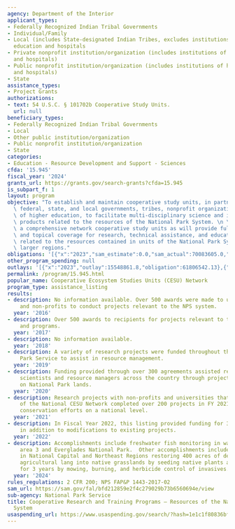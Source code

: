 ```yaml
---
agency: Department of the Interior
applicant_types:
- Federally Recognized Indian Tribal Governments
- Individual/Family
- Local (includes State-designated Indian Tribes, excludes institutions of higher
  education and hospitals
- Private nonprofit institution/organization (includes institutions of higher education
  and hospitals)
- Public nonprofit institution/organization (includes institutions of higher education
  and hospitals)
- State
assistance_types:
- Project Grants
authorizations:
- text: 54 U.S.C. § 101702b Cooperative Study Units.
  url: null
beneficiary_types:
- Federally Recognized Indian Tribal Governments
- Local
- Other public institution/organization
- Public nonprofit institution/organization
- State
categories:
- Education - Resource Development and Support - Sciences
cfda: '15.945'
fiscal_year: '2024'
grants_url: https://grants.gov/search-grants?cfda=15.945
is_subpart_f: 1
layout: program
objective: "To establish and maintain cooperative study units, in partnership with\
  \ federal, state, and local governments, tribes, nonprofit organizations, and institutions\
  \ of higher education, to facilitate multi-disciplinary science and integrated information\
  \ products related to the resources of the National Park System. \n \nTo maintain\
  \ a comprehensive network cooperative study units as will provide full geographic\
  \ and topical coverage for research, technical assistance, and educational activities\
  \ related to the resources contained in units of the National Park System and their\
  \ larger regions."
obligations: '[{"x":"2023","sam_estimate":0.0,"sam_actual":70083605.0,"usa_spending_actual":67754703.13},{"x":"2024","sam_estimate":0.0,"sam_actual":44363958.0,"usa_spending_actual":86083276.7},{"x":"2025","sam_estimate":0.0,"sam_actual":50000000.0,"usa_spending_actual":21917155.3}]'
other_program_spending: null
outlays: '[{"x":"2023","outlay":15548861.8,"obligation":61806542.13},{"x":"2024","outlay":2098266.69,"obligation":63819174.18},{"x":"2025","outlay":0.0,"obligation":11522099.72}]'
permalink: /program/15.945.html
popular_name: Cooperative Ecosystem Studies Units (CESU) Network
program_type: assistance_listing
results:
- description: No information available. Over 500 awards were made to universities
    and non-profits to conduct projects relevant to the NPS system.
  year: '2016'
- description: Over 500 awards to recipients for projects relevant to the NPS system
    and programs.
  year: '2017'
- description: No information available.
  year: '2018'
- description: A variety of research projects were funded throughout the National
    Park Service to assist in resource management.
  year: '2019'
- description: Funding provided through over 300 agreements assisted researchers,
    scientists and resource managers across the country through projects occurring
    on National Park lands.
  year: '2020'
- description: Research projects with non-profits and universities that are members
    of the National CESU Network completed over 200 projects in FY 2021 that assist
    conservation efforts on a national level.
  year: '2021'
- description: In Fiscal Year 2022, this listing provided funding for 361 new projects
    in addition to modifications to existing projects.
  year: '2022'
- description: Accomplishments include freshwater fish monitoring in water conservation
    area 3 and Everglades National Park.  Other accomplishments include six parks
    in National Capital and Northeast Regions restoring 400 acres of degraded and
    agricultural lang into native grasslands by seeding native plants and management
    for 3 years by mowing, burning, and herbicide control of invasives.
  year: '2024'
rules_regulations: 2 CFR 200; NPS FAP&P 1443-2017-02
sam_url: https://sam.gov/fal/bfd212859e2f4c279029b73b6560694e/view
sub-agency: National Park Service
title: Cooperative Research and Training Programs – Resources of the National Park
  System
usaspending_url: https://www.usaspending.gov/search/?hash=1e1c1f80836bfc1648e78307dd35002b
---
```

